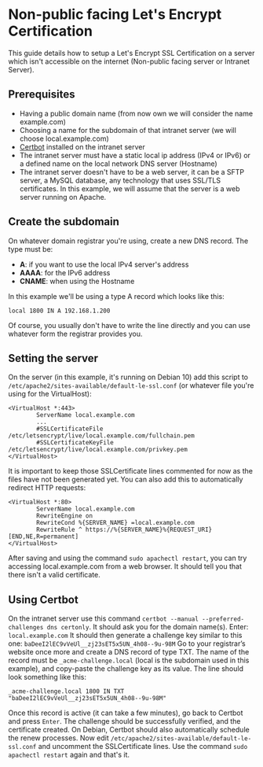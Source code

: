 # Non-public facing Let's Encrypt Certification
This guide details how to setup a Let's Encrypt SSL Certification on a server which isn't accessible on the internet (Non-public facing server or Intranet Server).

## Prerequisites
- Having a public domain name (from now own we will consider the name example.com)
- Choosing a name for the subdomain of that intranet server (we will choose local.example.com)
- [Certbot](https://github.com/certbot/certbot) installed on the intranet server
- The intranet server must have a static local ip address (IPv4 or IPv6) or a defined name on the local network DNS server (Hostname)
- The intranet server doesn't have to be a web server, it can be a SFTP server, a MySQL database, any technology that uses SSL/TLS certificates. In this example, we will assume that the server is a web server running on Apache.

## Create the subdomain
On whatever domain registrar you're using, create a new DNS record.
The type must be:
- **A**: if you want to use the local IPv4 server's address
- **AAAA**: for the IPv6 address
- **CNAME**: when using the Hostname

In this example we'll be using a type A record which looks like this:
```
local 1800 IN A 192.168.1.200
```
Of course, you usually don't have to write the line directly and you can use whatever form the registrar provides you.

## Setting the server
On the server (in this example, it's running on Debian 10) add this script to `/etc/apache2/sites-available/default-le-ssl.conf` (or whatever file you're using for the VirtualHost):
```
<VirtualHost *:443>
        ServerName local.example.com
        ...
        #SSLCertificateFile /etc/letsencrypt/live/local.example.com/fullchain.pem
        #SSLCertificateKeyFile /etc/letsencrypt/live/local.example.com/privkey.pem
</VirtualHost>
```
It is important to keep those SSLCertificate lines commented for now as the files have not been generated yet.
You can also add this to automatically redirect HTTP requests:
```
<VirtualHost *:80>
        ServerName local.example.com
        RewriteEngine on
        RewriteCond %{SERVER_NAME} =local.example.com
        RewriteRule ^ https://%{SERVER_NAME}%{REQUEST_URI} [END,NE,R=permanent]
</VirtualHost>
```
After saving and using the command `sudo apachectl restart`, you can try accessing local.example.com from a web browser. It should tell you that there isn't a valid certificate.

## Using Certbot
On the intranet server use this command `certbot --manual --preferred-challenges dns certonly`.
It should ask you for the domain name(s). Enter: `local.example.com`
It should then generate a challenge key similar to this one: `baDeeI2lEC9vVeUl__zj23sET5x5UN_4h08--9u-98M`
Go to your registrar’s website once more and create a DNS record of type TXT. The name of the record must be `_acme-challenge.local` (local is the subdomain used in this example), and copy-paste the challenge key as its value. The line should look something like this:
```
_acme-challenge.local 1800 IN TXT "baDeeI2lEC9vVeUl__zj23sET5x5UN_4h08--9u-98M"
```
Once this record is active (it can take a few minutes), go back to Certbot and press `Enter`.
The challenge should be successfully verified, and the certificate created. On Debian, Certbot should also automatically schedule the renew processes.
Now edit `/etc/apache2/sites-available/default-le-ssl.conf` and uncomment the SSLCertificate lines. Use the command `sudo apachectl restart` again and that's it.

